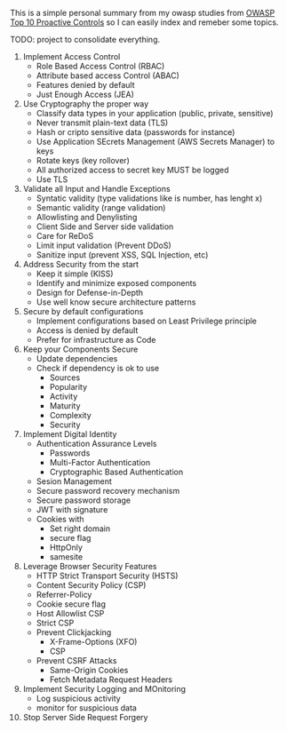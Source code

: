 This is a simple personal summary from my owasp studies from [OWASP Top 10 Proactive Controls](https://top10proactive.owasp.org/) so I can easily index and remeber some topics.

TODO: project to consolidate everything.

1. Implement Access Control
	- Role Based Access Control (RBAC)
	- Attribute based access Control (ABAC)
	- Features denied by default
	- Just Enough Access (JEA)
2. Use Cryptography the proper way
	- Classify data types in your application (public, private, sensitive)
	- Never transmit plain-text data (TLS)
	- Hash or cripto sensitive data (passwords for instance)
	- Use Application SEcrets Management (AWS Secrets Manager) to keys
	- Rotate keys (key rollover)
	- All authorized access to secret key MUST be logged
	- Use TLS
3. Validate all Input and Handle Exceptions
	- Syntatic validity (type validations like is number, has lenght x)
	- Semantic validity (range validation)
	- Allowlisting and Denylisting
	- Client Side and Server side validation
	- Care for ReDoS
	- Limit input validation (Prevent DDoS)
	- Sanitize input (prevent XSS, SQL Injection, etc)
4. Address Security from the start
	- Keep it simple (KISS)
	- Identify and minimize exposed components
	- Design for Defense-in-Depth
	- Use well know secure architecture patterns
5. Secure by default configurations
	- Implement configurations based on Least Privilege principle
	- Access is denied by default
	- Prefer for infrastructure as Code
6. Keep your Components Secure
	- Update dependencies
	- Check if dependency is ok to use
		- Sources
		- Popularity
		- Activity
		- Maturity
		- Complexity
		- Security
7. Implement Digital Identity
	- Authentication Assurance Levels
		- Passwords
		- Multi-Factor Authentication
		- Cryptographic Based Authentication
	- Sesion Management
	- Secure password recovery mechanism
	- Secure password storage
	- JWT with signature
	- Cookies with
		- Set right domain
		- secure flag
		- HttpOnly
		- samesite
8. Leverage Browser Security Features
	- HTTP Strict Transport Security (HSTS)
	- Content Security Policy (CSP)
	- Referrer-Policy
	- Cookie secure flag
	- Host Allowlist CSP
	- Strict CSP
	- Prevent Clickjacking
		- X-Frame-Options (XFO)
		- CSP
	- Prevent CSRF Attacks
		- Same-Origin Cookies
		- Fetch Metadata Request Headers
9. Implement Security Logging and MOnitoring
	- Log suspicious activity
	- monitor for suspicious data
10. Stop Server Side Request Forgery

